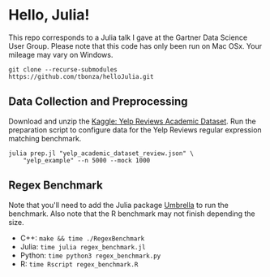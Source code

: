 # Hello, Julia!

This repo corresponds to a Julia talk I gave at the Gartner Data Science User Group. Please note that
this code has only been run on Mac OSx. Your mileage may vary on Windows.

```
git clone --recurse-submodules https://github.com/tbonza/helloJulia.git
```

## Data Collection and Preprocessing

Download and unzip the [Kaggle: Yelp Reviews Academic Dataset](https://www.kaggle.com/yelp-dataset/yelp-dataset/data?select=yelp_academic_dataset_review.json).
Run the preparation script to configure data for the Yelp Reviews regular expression matching benchmark.

```
julia prep.jl "yelp_academic_dataset_review.json" \
    "yelp_example" --n 5000 --mock 1000
```

## Regex Benchmark

Note that you'll need to add the Julia package [Umbrella](https://github.com/tbonza/Umbrella)
to run the benchmark. Also note that the R benchmark may not finish depending the size.

* C++: `make && time ./RegexBenchmark`
* Julia: `time julia regex_benchmark.jl`
* Python: `time python3 regex_benchmark.py`
* R: `time Rscript regex_benchmark.R` 
